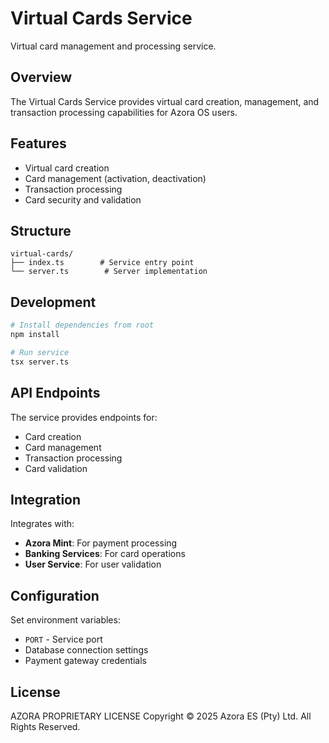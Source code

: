 # Virtual Cards Service

Virtual card management and processing service.

## Overview

The Virtual Cards Service provides virtual card creation, management, and transaction processing capabilities for Azora OS users.

## Features

- Virtual card creation
- Card management (activation, deactivation)
- Transaction processing
- Card security and validation

## Structure

```
virtual-cards/
├── index.ts        # Service entry point
└── server.ts        # Server implementation
```

## Development

```bash
# Install dependencies from root
npm install

# Run service
tsx server.ts
```

## API Endpoints

The service provides endpoints for:
- Card creation
- Card management
- Transaction processing
- Card validation

## Integration

Integrates with:
- **Azora Mint**: For payment processing
- **Banking Services**: For card operations
- **User Service**: For user validation

## Configuration

Set environment variables:
- `PORT` - Service port
- Database connection settings
- Payment gateway credentials

## License

AZORA PROPRIETARY LICENSE
Copyright © 2025 Azora ES (Pty) Ltd. All Rights Reserved.

